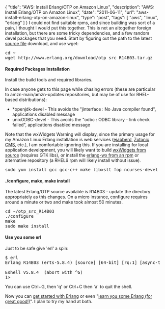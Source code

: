 {
  "title": "AWS: Install Erlang/OTP on Amazon Linux",
  "description": "AWS: Install Erlang/OTP on Amazon Linux",
  "date": "2011-06-11",
  "url": "aws-install-erlang-otp-on-amazon-linux",
  "type": "post",
  "tags": [
    "aws",
    "linux",
    "erlang"
  ]
}
I could not find suitable rpms, and since building was sort of a pain, I thought I would put this together.  This is not an altogether foreign installation, but there are some tricky dependencies, and a few random devel packages that you need.  Start by figuring out the path to the latest [source file](http://www.erlang.org/download.html) download, and use wget:

<pre>
cd ~
wget http://www.erlang.org/download/otp_src_R14B03.tar.gz
</pre>

#### Required Packages Installation

Install the build tools and required libraries.

In case anyone gets to this page while chasing errors (these are particular to amzn-main/amzn-updates repositories, but may be of use for RHEL-based distributions):

*   *openjdk-devel - This avoids the "jinterface : No Java compiler found", applications disabled message
*   unixODBC-devel - This avoids the "odbc : ODBC library - link check failed", applications disabled message

Note that the wxWidgets Warning will display, since the primary usage for my Amazon Linux Erlang installation is web services ([ejabberd](http://www.ejabberd.im/), [Zotonic CMS](http://zotonic.com/), etc.), I am comfortable ignoring this.  If you are installing for local application development, you will likely want to build [wxWidgets from source](http://downloads.sourceforge.net/project/wxwindows/2.8.12/wxWidgets-2.8.12.zip) (requires GTK libs), or install the [erlang-wx from an rpm](http://pkgs.org/search/?keyword=erlang-wx&search_on=smart&distro=0&arch=32-bit&exact=0) or alternative repository (a RHEL6 rpm will likely install without issue).

<pre>
sudo yum install gcc gcc-c++ make libxslt fop ncurses-devel openssl-devel *openjdk-devel unixODBC unixODBC-devel
</pre>

#### ./configure, make, make install

The latest Erlang/OTP source available is R14B03 - update the directory appropriately as this changes.  On a micro instance, configure requires around a minute or two and make took almost 50 minutes.

<pre>
cd ~/otp_src_R14B03
./configure
make
sudo make install
</pre>

#### Use you some erl

Just to be safe give 'erl' a spin:

<pre>
$ erl
Erlang R14B03 (erts-5.8.4) [source] [64-bit] [rq:1] [async-threads:0] [hipe] [kernel-poll:false]

Eshell V5.8.4  (abort with ^G)
1> 
</pre>

You can use Ctrl+G, then 'q' or Ctrl+C then 'a' to quit the shell.

Now you can [get started with Erlang](http://www.erlang.org/doc/getting_started/intro.html) or even "[learn you some Erlang (for great good!)](http://learnyousomeerlang.com/content)".  I plan to try my hand at both.
